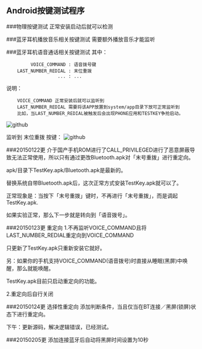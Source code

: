 Android按键测试程序
---
###物理按键测试
正常安装启动后就可以检测

###蓝牙耳机播放音乐相关按键测试
需要额外播放音乐才能监听

###蓝牙耳机语音通话相关按键测试
其中：

		     VOICE_COMMAND : 语音拨号键
		LAST_NUMBER_REDIAL : 末位重拨
		               ... : ...

说明：

		VOICE_COMMAND 正常安装后就可以监听到
		LAST_NUMBER_REDIAL 需要将该APP放置到system/app目录下放可正常监听到
		比如，当LAST_NUMBER_REDIAL被触发后会出现PHONE应用和TESTKEY争抢启动。
![github](https://github.com/kangear/TestKey/blob/master/apk/device-2015-01-21-152934.png "github") 

监听到 末位重拨 按键：
![github](https://github.com/kangear/TestKey/blob/master/apk/last_number_redail.png "github")


###20150122更
介于国产手机ROM进行了CALL_PRIVILEGED进行了恶意屏蔽导致无法正常使用，所以只有通过更改Bluetooth.apk对「末号重拨」进行重定向。

apk/目录下TestKey.apk/Bluetooth.apk是最新的。

替换系统自带Bluetooth.apk后，这次正常方式安装TestKey.apk就可以了。

正常现象是：当按下「末号重拨」键时，不再进行「末号重拨」，而是调起TestKey.apk.

如果实验正常，那么下一步就是转向到「语音拨号」。

###20150123更 重定向
1.不再监听VOICE_COMMAND且将LAST_NUMBER_REDIAL重定向到VOICE_COMMAND

只更新了TestKey.apk只重新安装它就好。

另：如果你的手机支持VOICE_COMMAND(语音拨号)时直接从睡眠(黑屏)中唤醒，那么就能唤醒。

TestKey.apk目前只启动重定向的功能。

2.重定向后自行关闭

###20150124更 选择性重定向
添加判断条件，当且仅当在BT连接／黑屏(锁屏)状态下进行重定向。

下午：更新源码，解决逻辑错误，已经测试。

###20150205更 添加连接蓝牙后自动将黑屏时间设置为10秒
